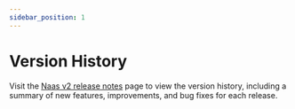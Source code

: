 ```yaml
---
sidebar_position: 1
---
```


# Version History

Visit the [Naas v2 release notes]() page to view the version history, including a summary of new features, improvements, and bug fixes for each release.